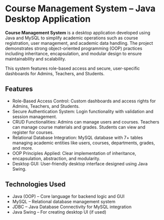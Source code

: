 # Course Management System – Java Desktop Application
**Course Management System** is a desktop application developed using Java and MySQL to simplify academic operations such as course registration, user management, and academic data handling. The project demonstrates strong object-oriented programming (OOP) practices including inheritance, encapsulation, and modular design to ensure maintainability and scalability.

This system features role-based access and secure, user-specific dashboards for Admins, Teachers, and Students.

## Features
- Role-Based Access Control: Custom dashboards and access rights for Admins, Teachers, and Students.
- Secure Authentication System: Login functionality with validation and session management.
- CRUD Functionalities: Admins can manage users and courses. Teachers can manage course materials and grades. Students can view and register for courses.
- Relational Database Integration: MySQL database with 7+ tables managing academic entities like users, courses, departments, grades, and more.
- OOP Principles Applied: Clear implementation of inheritance, encapsulation, abstraction, and modularity.
- Desktop GUI: User-friendly desktop interface designed using Java Swing.

## Technologies Used
- Java (OOP) – Core language for backend logic and GUI
- MySQL – Relational database management system
- JDBC – Java Database Connectivity for MySQL integration
- Java Swing – For creating desktop UI (if used)
